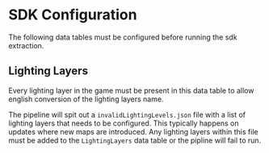 # SDK Configuration
The following data tables must be configured before running the sdk extraction.

## Lighting Layers

Every lighting layer in the game must be present in this data table to allow english conversion of the lighting layers name. 

The pipeline will spit out a `invalidLightingLevels.json` file with a list of lighting layers that needs to be configured. This typically happens on updates where new maps are introduced. Any lighting layers within this file must be added to the `LightingLayers` data table or the pipline will fail to run.